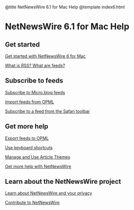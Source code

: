 @title NetNewsWire 6.1 for Mac Help
@template index6.html

# NetNewsWire 6.1 for Mac Help


Get started
-----------

[Get started with NetNewsWire 6 for Mac](getting-started)

[What is RSS? What are feeds?](what-is-rss)


Subscribe to feeds
------------------

[Subscribe to Micro.blog feeds](micro-blog-feeds)

[Import feeds from OPML](import-opml)

[Subscribe to a feed from the Safari toolbar](safari-extension)


Get more help
-------------

[Export feeds to OPML](export-opml)

[Use keyboard shortcuts](keyboard-shortcuts)

[Manage and Use Article Themes](themes)

[Get more help with NetNewsWire](get-more-help)


Learn about the NetNewsWire project
-----------------------------------

[Learn about NetNewsWire and your privacy](privacy)

[Contribute to NetNewsWire](contributing)
